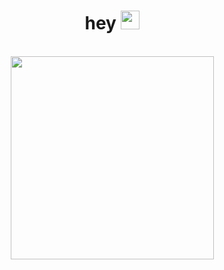 <div id="hey" align="center">
<h1>
  hey
  <img src="https://media.giphy.com/media/hvRJCLFzcasrR4ia7z/giphy.gif" width="30px"/>
</h1>

<br/>

<div align="center">
<img src="https://raw.githubusercontent.com/ilyx666/cfg/main/giphy.gif" align="center" height="325" />
</div>  

<br/>  

<div id="views" align="center">
  <img src="https://komarev.com/ghpvc/?username=ilyx666&style=flat&color=blueviolet" alt=""/>
</div>


